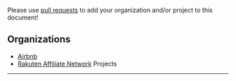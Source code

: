 Please use [pull requests](https://github.com/airbnb/aerosolve/pull/new/master) to add your organization and/or project to this document!

Organizations
----------
 - [Airbnb](https://github.com/airbnb)
 - [Rakuten Affiliate Network](http://marketing.rakuten.com/affiliate-marketing)
Projects
----------
